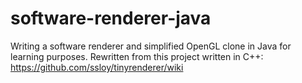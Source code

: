 # software-renderer-java
Writing a software renderer and simplified OpenGL clone in Java for learning purposes. Rewritten from this project written in C++: https://github.com/ssloy/tinyrenderer/wiki
